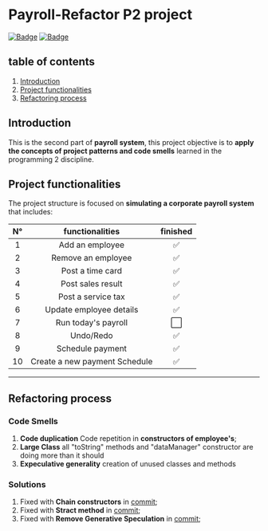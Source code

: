 # Payroll-Refactor P2 project
[![Badge](https://img.shields.io/static/v1?label=License&message=MIT&color=green&style=for-the-badge&logo=GITHUB)](https://github.com/DaniloVFreire/Payroll)
[![Badge](https://img.shields.io/static/v1?label=State&message=Inprogress&color=yellow&style=for-the-badge&logo=GITHUB)](https://github.com/DaniloVFreire/Payroll/blob/main/LICENSE)
## table of contents


1. [Introduction](#introduction)
2. [Project functionalities](#project-functionalities)
3. [Refactoring process](#refactoring-process)

## Introduction

This is the second part of **payroll system**, this project objective is to **apply the
concepts of project patterns and code smells** learned in
the programming 2 discipline.

## Project functionalities

The project structure is focused on **simulating
a corporate payroll system** that includes:

| N° |             functionalities              | finished |
| :--------: | :-------------------------------:| :---------:|     
|     1    |  Add an employee               |:white_check_mark:
|     2    |  Remove an employee            |:white_check_mark:
|     3    |  Post a time card              |:white_check_mark:
|     4    |  Post sales result             |:white_check_mark:
|     5    |  Post a service tax            |:white_check_mark:
|     6    |  Update employee details       |:white_check_mark:
|     7    |  Run today's payroll           |:white_large_square:
|     8    |  Undo/Redo                     |:white_check_mark:
|     9    |  Schedule payment              |:white_check_mark:
|    10    |  Create a new payment Schedule |:white_check_mark:
---

## Refactoring process
### Code Smells
1. **Code duplication** Code repetition in **constructors of employee's**;
2. **Large Class** all "toString" methods and "dataManager" constructor are doing more than it should
3. **Expeculative generality** creation of unused classes and methods
### Solutions
1. Fixed with **Chain constructors** in [commit]();
2. Fixed with **Stract method** in [commit]();
3. Fixed with **Remove Generative Speculation** in [commit]();

